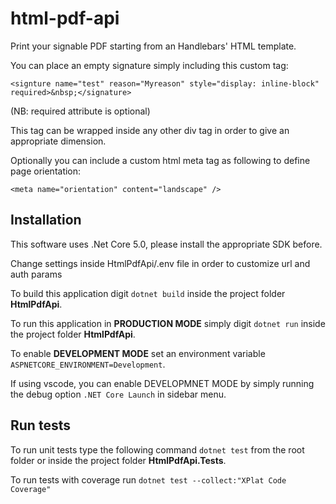 # html-pdf-api

Print your signable PDF starting from an Handlebars' HTML template.

You can place an empty signature simply including this custom tag:

`<signture name="test" reason="Myreason" style="display: inline-block" required>&nbsp;</signature>`

(NB: required attribute is optional)

This tag can be wrapped inside any other div tag in order to give an appropriate dimension.

Optionally you can include a custom html meta tag as following to define page orientation:

`<meta name="orientation" content="landscape" />`

## Installation

This software uses .Net Core 5.0, please install the appropriate SDK before.

Change settings inside HtmlPdfApi/.env file in order to customize url and auth params

To build this application digit `dotnet build` inside the project folder **HtmlPdfApi**.

To run this application in **PRODUCTION MODE** simply digit `dotnet run` inside the project folder **HtmlPdfApi**.

To enable **DEVELOPMENT MODE** set an environment variable `ASPNETCORE_ENVIRONMENT=Development`.

If using vscode, you can enable DEVELOPMNET MODE by simply running the debug option `.NET Core Launch` in sidebar menu.

## Run tests

To run unit tests type the following command `dotnet test` from the root folder or inside the project folder **HtmlPdfApi.Tests**.

To run tests with coverage run `dotnet test --collect:"XPlat Code Coverage"`
